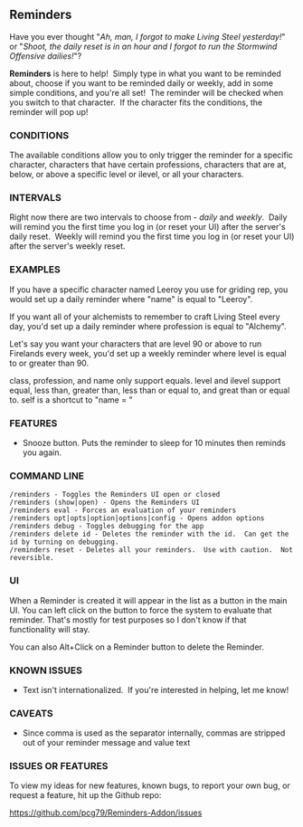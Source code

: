 ## Reminders

Have you ever thought "*Ah, man, I forgot to make Living Steel yesterday!*" or "*Shoot, the daily reset is in an hour and I forgot to run the Stormwind Offensive dailies!*"?

**Reminders** is here to help!  Simply type in what you want to be reminded about, choose if you want to be reminded daily or weekly, add in some simple conditions, and you're all set!  The reminder will be checked when you switch to that character.  If the character fits the conditions, the reminder will pop up!

### CONDITIONS

The available conditions allow you to only trigger the reminder for a specific character, characters that have certain professions, characters that are at, below, or above a specific level or ilevel, or all your characters.

### INTERVALS

Right now there are two intervals to choose from - *daily* and *weekly*.  Daily will remind you the first time you log in (or reset your UI) after the server's daily reset.  Weekly will remind you the first time you log in (or reset your UI) after the server's weekly reset.

### EXAMPLES

If you have a specific character named Leeroy you use for griding rep, you would set up a daily reminder where "name" is equal to "Leeroy".

If you want all of your alchemists to remember to craft Living Steel every day, you'd set up a daily reminder where profession is equal to "Alchemy".

Let's say you want your characters that are level 90 or above to run Firelands every week, you'd set up a weekly reminder where level is equal to or greater than 90.

class, profession, and name only support equals.  level and ilevel support equal, less than, greater than, less than or equal to, and great than or equal to.  self is a shortcut to "name = <name of the character that created the reminder>"

### FEATURES

* Snooze button.  Puts the reminder to sleep for 10 minutes then reminds you again.

### COMMAND LINE

```
/reminders - Toggles the Reminders UI open or closed
/reminders (show|open) - Opens the Reminders UI
/reminders eval - Forces an evaluation of your reminders
/reminders opt|opts|option|options|config - Opens addon options
/reminders debug - Toggles debugging for the app
/reminders delete id - Deletes the reminder with the id.  Can get the id by turning on debugging.
/reminders reset - Deletes all your reminders.  Use with caution.  Not reversible.
```

### UI

When a Reminder is created it will appear in the list as a button in the main UI.  You can left click on the button to force the system to evaluate that reminder.  That's mostly for test purposes so I don't know if that functionality will stay.

You can also Alt+Click on a Reminder button to delete the Reminder.

### KNOWN ISSUES

* Text isn't internationalized.  If you're interested in helping, let me know!


### CAVEATS

* Since comma is used as the separator internally, commas are stripped out of your reminder message and value text

### ISSUES OR FEATURES

To view my ideas for new features, known bugs, to report your own bug, or request a feature, hit up the Github repo:

https://github.com/pcg79/Reminders-Addon/issues
